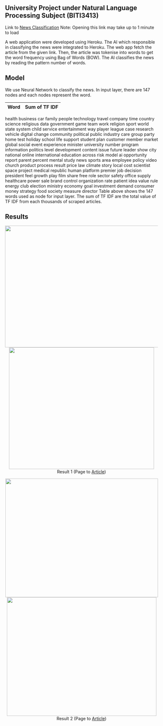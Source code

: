 ## University Project under Natural Language Processing Subject (BITI3413)

Link to [News Classification](https://biti3413-nlp-newsclassify.herokuapp.com/)
Note: Opening this link may take up to 1 minute to load

A web application were developed using Heroku. The AI which responsible in classifying the news were integrated to Heroku.
The web app fetch the article from the given link. Then, the article was tokenise into words to get the word frequency using Bag of Words (BOW). The AI classifies the news by reading the pattern number of words.

## Model
We use Neural Network to classify the news. In input layer, there are 147 nodes and each nodes represent the word.

Word | Sum of TF IDF
--- | ---  
health
business
car
family
people
technology
travel
company
time
country
science
religious
data
government
game
team
work
religion
sport
world
state
system
child
service
entertainment
way
player
league
case
research
vehicle
digital
change
community
political
public
industry
care
group
party
home
test
holiday
school
life
support
student
plan
customer
member
market
global
social
event
experience
minister
university
number
program
information
politics
level
development
content
issue
future
leader
show
city
national
online
international
education
across
risk
model
ai
opportunity
report
parent
percent
mental
study
news
sports
area
employee
policy
video
church
product
process
result
price
law
climate
story
local
cost
scientist
space
project
medical
republic
human
platform
premier
job
decision
president
feel
growth
play
film
share
free
role
sector
safety
office
supply
healthcare
power
sale
brand
control
organization
rate
patient
idea
value
rule
energy
club
election
ministry
economy
goal
investment
demand
consumer
money
strategy
food
society
measure
director
Table above shows the 147 words used as node for input layer. The sum of TF IDF are the total value of TF IDF from each thousands of scraped articles.

## Results
<p align="center">
  <img width="517" height="400" src="https://user-images.githubusercontent.com/55189926/158936358-4d931049-4021-48ba-aeb1-ed6a95efd93d.png">
  <img width="478" height="400" src="https://user-images.githubusercontent.com/55189926/158936370-c71ece58-ddf9-4f5a-ab8e-65aeb1fd5a30.png">
  <br>
  Result 1 (Page to <a href="https://www.unlv.edu/news/release/astronomers-closer-unlocking-origin-mysterious-fast-radio-bursts">Article</a>)
  <br>
</p>

<p align="center">
  <img width="503" height="390" src="https://user-images.githubusercontent.com/55189926/158937328-6b3a1c71-f887-4e4b-9bd1-d53042b79031.png">
  <img width="493" height="390" src="https://user-images.githubusercontent.com/55189926/158937835-c6d9684f-45eb-4d3b-8975-09918eadcee8.png">
  <br>
  Result 2 (Page to <a href="https://www.malaymail.com/news/malaysia/2022/03/16/celcom-digi-maxis-and-u-mobile-welcome-govt-decision-to-rollout-5g-via-sing/2047827">Article</a>)
</p>

